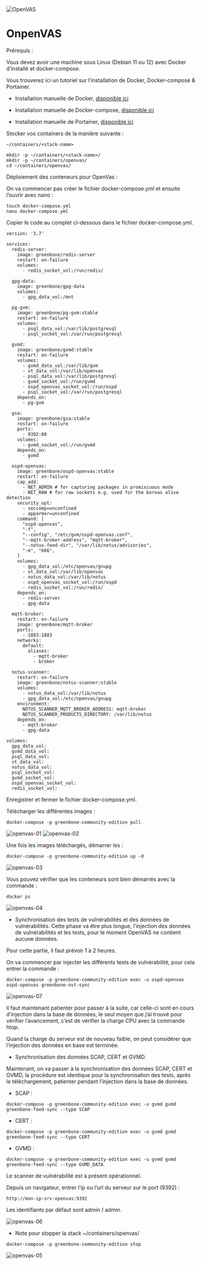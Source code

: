 ![OpenVAS](./images/OpenVAS.png)

# OnpenVAS

Prérequis :

Vous devez avoir une machine sous Linux (Debian 11 ou 12) avec Docker d’installé et docker-compose.

Vous trouverez ici un tutoriel sur l’installation de Docker, Docker-compose & Portainer.

- Installation manuelle de Docker, [disponible ici](https://github.com/0xCyberLiTech/Docker/blob/main/README.md#installation-manuelle-de-docker)

- Installation manuelle de Docker-compose, [disponible ici](https://github.com/0xCyberLiTech/Docker/blob/main/README.md#installation-manuelle-de-docker-compose)

- Installation manuelle de Portainer, [disponible ici](https://github.com/0xCyberLiTech/Docker/blob/main/README.md#mise-%C3%A0-jour-manuelle-de-portainer)

Stocker vos containers de la manière suivante :
```
~/containers/<stack-name>
```
```
mkdir -p ~/containers/<stack-name>/
mkdir -p ~/containers/openvas/
cd ~/containers/openvas/
```
Déploiement des conteneurs pour OpenVas :

On va commencer pas créer le fichier docker-compose.yml et ensuite l’ouvrir avec nano :
```
touch docker-compose.yml
nano docker-compose.yml
```
Copier le code au complet ci-dessous dans le fichier docker-compose.yml.
```
version: '3.7'

services:
  redis-server:
    image: greenbone/redis-server
    restart: on-failure
    volumes:
      - redis_socket_vol:/run/redis/

  gpg-data:
    image: greenbone/gpg-data
    volumes:
      - gpg_data_vol:/mnt

  pg-gvm:
    image: greenbone/pg-gvm:stable
    restart: on-failure
    volumes:
      - psql_data_vol:/var/lib/postgresql
      - psql_socket_vol:/var/run/postgresql

  gvmd:
    image: greenbone/gvmd:stable
    restart: on-failure
    volumes:
      - gvmd_data_vol:/var/lib/gvm
      - vt_data_vol:/var/lib/openvas
      - psql_data_vol:/var/lib/postgresql
      - gvmd_socket_vol:/run/gvmd
      - ospd_openvas_socket_vol:/run/ospd
      - psql_socket_vol:/var/run/postgresql
    depends_on:
      - pg-gvm

  gsa:
    image: greenbone/gsa:stable
    restart: on-failure
    ports:
      - 9392:80
    volumes:
      - gvmd_socket_vol:/run/gvmd
    depends_on:
      - gvmd

  ospd-openvas:
    image: greenbone/ospd-openvas:stable
    restart: on-failure
    cap_add:
      - NET_ADMIN # for capturing packages in promiscuous mode
      - NET_RAW # for raw sockets e.g. used for the boreas alive detection
    security_opt:
      - seccomp=unconfined
      - apparmor=unconfined
    command: [
      "ospd-openvas",
      "-f",
      "--config", "/etc/gvm/ospd-openvas.conf",
      "--mqtt-broker-address", "mqtt-broker",
      "--notus-feed-dir", "/var/lib/notus/advisories",
      "-m", "666",
    ]
    volumes:
      - gpg_data_vol:/etc/openvas/gnupg
      - vt_data_vol:/var/lib/openvas
      - notus_data_vol:/var/lib/notus
      - ospd_openvas_socket_vol:/run/ospd
      - redis_socket_vol:/run/redis/
    depends_on:
      - redis-server
      - gpg-data

  mqtt-broker:
    restart: on-failure
    image: greenbone/mqtt-broker
    ports:
      - 1883:1883
    networks:
      default:
        aliases:
          - mqtt-broker
          - broker

  notus-scanner:
    restart: on-failure
    image: greenbone/notus-scanner:stable
    volumes:
      - notus_data_vol:/var/lib/notus
      - gpg_data_vol:/etc/openvas/gnupg
    environment:
      NOTUS_SCANNER_MQTT_BROKER_ADDRESS: mqtt-broker
      NOTUS_SCANNER_PRODUCTS_DIRECTORY: /var/lib/notus
    depends_on:
      - mqtt-broker
      - gpg-data

volumes:
  gpg_data_vol:
  gvmd_data_vol:
  psql_data_vol:
  vt_data_vol:
  notus_data_vol:
  psql_socket_vol:
  gvmd_socket_vol:
  ospd_openvas_socket_vol:
  redis_socket_vol:
```
Enregistrer et fermer le fichier docker-compose.yml.

Télécharger les différentes images :
```
docker-compose -p greenbone-community-edition pull
```
![openvas-01](./images/openvas-01.png)
![openvas-02](./images/openvas-02.png)

Une fois les images téléchargés, démarrer les :
```
docker-compose -p greenbone-community-edition up -d
```
![openvas-03](./images/openvas-03.png)

Vous pouvez vérifier que les conteneurs sont bien démarrés avec la commande :
```
docker ps
```
![openvas-04](./images/openvas-04.png)

- Synchronisation des tests de vulnérabilités et des données de vulnérabilités. Cette phase va être plus longue, l’injection des données de vulnérabilités et les tests, pour le moment OpenVAS ne contient aucune données.

Pour cette partie, il faut prévoir 1 à 2 heures.

On va commencer par injecter les différents tests de vulnérabilité, pour cela entrer la commande :
```
docker-compose -p greenbone-community-edition exec -u ospd-openvas ospd-openvas greenbone-nvt-sync
```
![openvas-07](./images/openvas-07.png)

Il faut maintenant patienter pour passer à la suite, car celle-ci sont en cours d’injection dans la base de données, le seul moyen que j’ai trouvé pour vérifier l’avancement, c’est de vérifier la charge CPU avec la commande htop.

Quand la charge du serveur est de nouveau faible, on peut considérer que l’injection des données en base est terminée.

- Synchronisation des données SCAP, CERT et GVMD.

Maintenant, on va passer à la synchronisation des données SCAP, CERT et GVMD, la procédure est identique pour la synchronisation des tests, après le téléchargement, patienter pendant l’injection dans la base de données.

- SCAP :
```
docker-compose -p greenbone-community-edition exec -u gvmd gvmd greenbone-feed-sync --type SCAP
```
- CERT :
```
docker-compose -p greenbone-community-edition exec -u gvmd gvmd greenbone-feed-sync --type CERT
```
- GVMD :
```
docker-compose -p greenbone-community-edition exec -u gvmd gvmd greenbone-feed-sync --type GVMD_DATA
```
Le scanner de vulnérabilité est à présent opérationnel.

Depuis un navigateur, entrer l’ip ou l’url du serveur sur le port (9392) :
```
http://mon-ip-srv-openvas:9392
```
Les identifiants par défaut sont admin / admin.

![openvas-06](./images/openvas-06.png)

- Note pour stopper la stack ~/containers/openvas/
```
docker-compose -p greenbone-community-edition stop
```
![openvas-05](./images/openvas-05.png)

